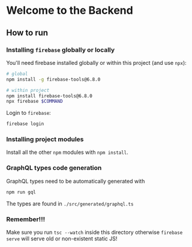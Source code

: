 # Welcome to the Backend

## How to run

### Installing `firebase` globally or locally

You'll need firebase installed globally or within this project (and use `npx`):

```bash
# global
npm install -g firebase-tools@6.8.0

# within project
npm install firebase-tools@6.8.0
npx firebase $COMMAND
```

Login to `firebase`:

```bash
firebase login
```

### Installing project modules

Install all the other `npm` modules with `npm install`.

### GraphQL types code generation

GraphQL types need to be automatically generated with

```bash
npm run gql
```

The types are found in `./src/generated/graphql.ts`

### Remember!!!

Make sure you run `tsc --watch` inside this directory otherwise `firebase serve` will serve old or non-existent static JS!
